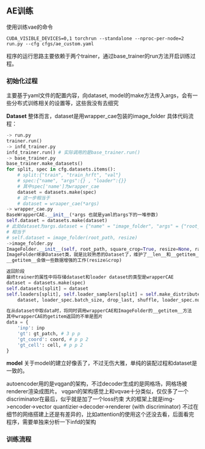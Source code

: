 ## AE训练

使用训练vae的命令

```
CUDA_VISIBLE_DEVICES=0,1 torchrun --standalone --nproc-per-node=2 run.py --cfg cfgs/ae_custom.yaml
```

程序的运行思路主要依赖于两个trainer，通过base_trainer的run方法开启训练过程。

### 初始化过程

主要基于yaml文件的配置内容，向dataset, model的make方法传入args，会有一些分布式训练相关的设置等，这些我没有去细究

**Dataset**
整体而言，dataset是用wrapper_cae包装的image_folder
具体代码流程：

``` python
-> run.py
trainer.run()
-> infd_trainer.py
infd_trainer.run() # 实际调用的是base_trainer.run()
-> base_trainer.py
base_trainer.make_datasets()
for split, spec in cfg.datasets.items():
    # split:{"train", "train_hrft", "val"}
    # spec:{"name", "args":{} , "loader":{}}
    # 其中spec['name']为wrapper_cae
    dataset = datasets.make(spec)
    # 这一步相当于
    # dataset = wraaper_cae(*args)
-> wrapper_cae.py
BaseWrapperCAE.__init__(*args 也就是yaml的args下的一堆参数)
self.dataset = datasets.make(dataset)
# 此处dataset为args.dataset = {"name" = "image_folder", "args" = {"root_path", "resize}}
# 相当于
# self.dataset = image_folder(root_path, resize)
->image_folder.py
ImageFolder.__init__(self, root_path, square_crop=True, resize=None, rand_crop=None):
ImageFolder继承Dataset类，就是比较熟悉的Dataset了，维护了__len__和__getitem__方法
__getitem__会做一些数据增强的工作(resize&crop)

返回阶段
最终trainer的属性中将存储dataset和loader dataset的类型是wrapperCAE
dataset = datasets.make(spec)
self.datasets[split] = dataset
self.loaders[split], self.loader_samplers[split] = self.make_distributed_loader(
    dataset, loader_spec.batch_size, drop_last, shuffle, loader_spec.num_workers)

在从dataset中取data时，将同时调用wrapperCAE和ImageFolder的__getitem__方法
其中wrapperCAE的getitem返回的不单是图片
data = {
    'inp': inp
    'gt': gt_patch, # 3 p p
    'gt_coord': coord, # p p 2
    'gt_cell': cell, # p p 2
}
```

**model**
关于model的建立好像丢了，不过无伤大雅，单纯的装配过程和dataset是一致的。

autoencoder用的是vqgan的架构，不过decoder生成的是网格场，网格场被renderer渲染成图片。
vqgan的架构感觉上和vqvae十分类似，仅仅多了一个discriminator在最后，似乎就是加了一个loss约束
大的框架上就是img->encoder->vector quantizier->decoder->renderer  (with discriminator)
不过在细节的网络搭建上还是有差异的，比如attention的使用这个还没去看，后面看完程序，需要单独来分析一下infd的架构

### 训练流程




